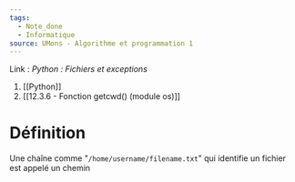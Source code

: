 ```yaml
---
tags:
  - Note_done
  - Informatique
source: UMons - Algorithme et programmation 1
---
```


Link :
_Python : Fichiers et exceptions_
1. [[Python]]
2. [[12.3.6 - Fonction getcwd() (module os)]]

# Définition
Une chaîne comme "`/home/username/filename.txt`" qui identifie un fichier est appelé un chemin
